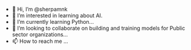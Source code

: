- 👋 Hi, I’m @sherpamnk
- 👀 I’m interested in learning about AI.
- 🌱 I’m currently learning Python...
- 💞️ I’m looking to collaborate on building and training models for Public sector organizations...
- 📫 How to reach me ...

<!---
sherpamnk/sherpamnk is a ✨ special ✨ repository because its `README.md` (this file) appears on your GitHub profile.
You can click the Preview link to take a look at your changes.
--->
